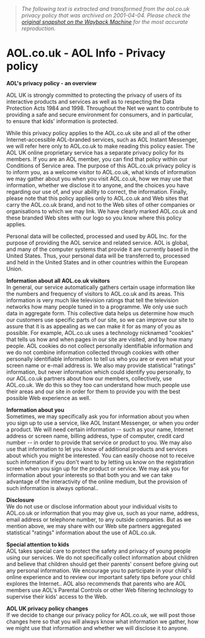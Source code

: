 > *The following text is extracted and transformed from the aol.co.uk privacy policy that was archived on 2001-04-04. Please check the [original snapshot on the Wayback Machine](https://web.archive.org/web/20010404220340id_/http%3A//www.aol.co.uk/info/privacyweb.html) for the most accurate reproduction.*

# AOL.co.uk - AOL Info - Privacy policy

**AOL's privacy policy - an overview**

AOL UK is strongly committed to protecting the privacy of users of its interactive products and services as well as to respecting the Data Protection Acts 1984 and 1998. Throughout the Net we want to contribute to providing a safe and secure environment for consumers, and in particular, to ensure that kids' information is protected. 

While this privacy policy applies to the AOL.co.uk site and all of the other Internet-accessible AOL-branded services, such as AOL Instant Messenger, we will refer here only to AOL.co.uk to make reading this policy easier. The AOL UK online proprietary service has a separate privacy policy for its members. If you are an AOL member, you can find that policy within our Conditions of Service area. The purpose of this AOL.co.uk privacy policy is to inform you, as a welcome visitor to AOL.co.uk, what kinds of information we may gather about you when you visit AOL.co.uk, how we may use that information, whether we disclose it to anyone, and the choices you have regarding our use of, and your ability to correct, the information. Finally, please note that this policy applies only to AOL.co.uk and Web sites that carry the AOL.co.uk brand, and not to the Web sites of other companies or organisations to which we may link. We have clearly marked AOL.co.uk and these branded Web sites with our logo so you know where this policy applies. 

Personal data will be collected, processed and used by AOL Inc. for the purpose of providing the AOL service and related service. AOL is global, and many of the computer systems that provide it are currently based in the United States. Thus, your personal data will be transferred to, processed and held in the United States and in other countries within the European Union. 

**Information about all AOL.co.uk visitors**   
In general, our service automatically gathers certain usage information like the numbers and frequency of visitors to AOL.co.uk and its areas. This information is very much like television ratings that tell the television networks how many people tuned in to a programme. We only use such data in aggregate form. This collective data helps us determine how much our customers use specific parts of our site, so we can improve our site to assure that it is as appealing as we can make it for as many of you as possible. For example, AOL.co.uk uses a technology nicknamed "cookies" that tells us how and when pages in our site are visited, and by how many people. AOL cookies do not collect personally identifiable information and we do not combine information collected through cookies with other personally identifiable information to tell us who you are or even what your screen name or e-mail address is. We also may provide statistical "ratings" information, but never information which could identify you personally, to our AOL.co.uk partners about how our members, collectively, use AOL.co.uk. We do this so they too can understand how much people use their areas and our site in order for them to provide you with the best possible Web experience as well. 

**Information about you**   
Sometimes, we may specifically ask you for information about you when you sign up to use a service, like AOL Instant Messenger, or when you order a product. We will need certain information -- such as your name, Internet address or screen name, billing address, type of computer, credit card number -- in order to provide that service or product to you. We may also use that information to let you know of additional products and services about which you might be interested. You can easily choose not to receive such information if you don't want to by letting us know on the registration screen when you sign up for the product or service. We may ask you for information about your interests so that both you and we can take advantage of the interactivity of the online medium, but the provision of such information is always optional..

**Disclosure**   
We do not use or disclose information about your individual visits to AOL.co.uk or information that you may give us, such as your name, address, email address or telephone number, to any outside companies. But as we mention above, we may share with our Web site partners aggregated statistical "ratings" information about the use of AOL.co.uk.

**Special attention to kids**   
AOL takes special care to protect the safety and privacy of young people using our services. We do not specifically collect information about children and believe that children should get their parents' consent before giving out any personal information. We encourage you to participate in your child's online experience and to review our important safety tips before your child explores the Internet.. AOL also recommends that parents who are AOL members use AOL's Parental Controls or other Web filtering technology to supervise their kids' access to the Web. 

**AOL UK privacy policy changes**   
If we decide to change our privacy policy for AOL.co.uk, we will post those changes here so that you will always know what information we gather, how we might use that information and whether we will disclose it to anyone.
